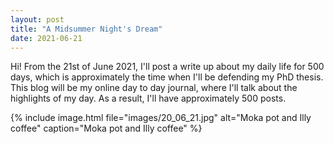 ```yaml
---
layout: post
title: "A Midsummer Night's Dream"
date: 2021-06-21
---
```


Hi! From the 21st of June 2021, I'll post a write up about my daily life for 500 days, which is approximately the time when I'll be defending my PhD thesis. 
This blog will be my online day to day journal, where I'll talk about the highlights of my day. As a result, I'll have approximately 500 posts.  

{% include image.html file="images/20_06_21.jpg" alt="Moka pot and Illy coffee" caption="Moka pot and Illy coffee" %}
